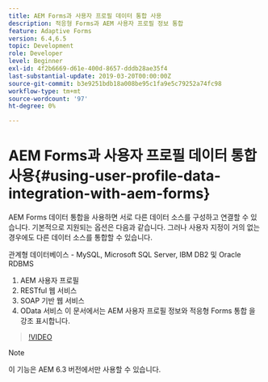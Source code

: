 ```yaml
---
title: AEM Forms과 사용자 프로필 데이터 통합 사용
description: 적응형 Forms과 AEM 사용자 프로필 정보 통합
feature: Adaptive Forms
version: 6.4,6.5
topic: Development
role: Developer
level: Beginner
exl-id: 4f2b6669-d61e-400d-8657-dddb28ae35f4
last-substantial-update: 2019-03-20T00:00:00Z
source-git-commit: b3e9251bdb18a008be95c1fa9e5c79252a74fc98
workflow-type: tm+mt
source-wordcount: '97'
ht-degree: 0%

---
```


# AEM Forms과 사용자 프로필 데이터 통합 사용{#using-user-profile-data-integration-with-aem-forms}

AEM Forms 데이터 통합을 사용하면 서로 다른 데이터 소스를 구성하고 연결할 수 있습니다. 기본적으로 지원되는 옵션은 다음과 같습니다. 그러나 사용자 지정이 거의 없는 경우에도 다른 데이터 소스를 통합할 수 있습니다.

관계형 데이터베이스 - MySQL, Microsoft SQL Server, IBM DB2 및 Oracle RDBMS

1. AEM 사용자 프로필
1. RESTful 웹 서비스
1. SOAP 기반 웹 서비스
1. OData 서비스 이 문서에서는 AEM 사용자 프로필 정보와 적응형 Forms 통합 을 강조 표시합니다.

>[!VIDEO](https://video.tv.adobe.com/v/17432?quality=12&learn=on)

>[!NOTE]
>
>이 기능은 AEM 6.3 버전에서만 사용할 수 있습니다.
